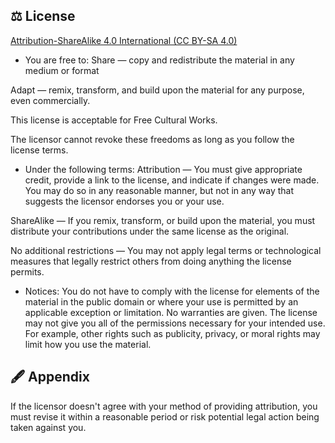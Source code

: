 ## ⚖ License

[Attribution-ShareAlike 4.0 International (CC BY-SA 4.0)](http://creativecommons.org/licenses/by-sa/4.0/)

- You are free to:
Share — copy and redistribute the material in any medium or format

Adapt — remix, transform, and build upon the material
for any purpose, even commercially.

This license is acceptable for Free Cultural Works.

The licensor cannot revoke these freedoms as long as you follow the license terms.

- Under the following terms:
Attribution — You must give appropriate credit, provide a link to the license, and indicate if changes were made. You may do so in any reasonable manner, but not in any way that suggests the licensor endorses you or your use.

ShareAlike — If you remix, transform, or build upon the material, you must distribute your contributions under the same license as the original.

No additional restrictions — You may not apply legal terms or technological measures that legally restrict others from doing anything the license permits.

- Notices:
You do not have to comply with the license for elements of the material in the public domain or where your use is permitted by an applicable exception or limitation.
No warranties are given. The license may not give you all of the permissions necessary for your intended use. For example, other rights such as publicity, privacy, or moral rights may limit how you use the material.
## 🖋 Appendix

If the licensor doesn't agree with your method of providing attribution, you must revise it within a reasonable period or risk potential legal action being taken against you.
